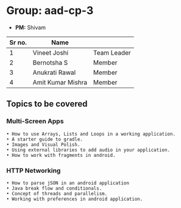 # Group: aad-cp-3

* **PM:** Shivam

|Sr no.|Name||
|-|-|-|
|1|Vineet Joshi| Team Leader|
|2|Bernotsha S|Member|
|3|Anukrati Rawal|Member|
|4|Amit Kumar Mishra|Member|


## Topics to be covered

### Multi-Screen Apps
    • How to use Arrays, Lists and Loops in a working application.
    • A starter guide to gradle.
    • Images and Visual Polish.
    • Using external libraries to add audio in your application.
    • How to work with fragments in android.
    
### HTTP Networking
    • How to parse jSON in an android application
    • Java break flow and conditionals.
    • Concept of threads and parallelism.
    • Working with preferences in android application.
    
    

